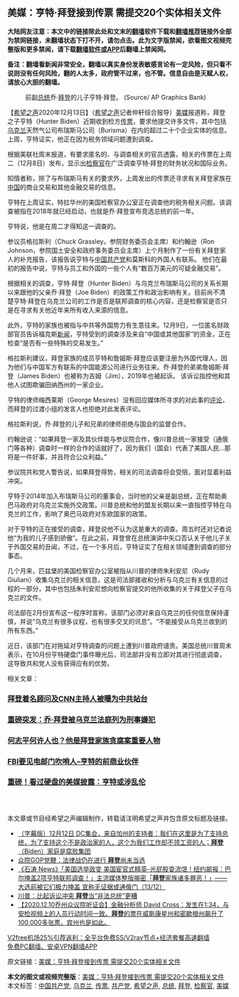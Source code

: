  <h2>美媒：亨特·拜登接到传票 需提交20个实体相关文件</h2> <p class="notice"><b>大陆网友注意：本文中的链接除此处和文末的<a href="https://github.com/bannedbook/fanqiang" >翻墙</a>软件下载和<a href="https://github.com/killgcd/justmysocks/blob/master/README.md">翻墙推荐</a>链接外全部为禁网链接，未翻墙状态下打不开，请勿点击。此为文字版禁闻，欲看图文视频完整版和更多禁闻，请下载<a href="https://github.com/bannedbook/fanqiang">翻墙软件或APP</a>后翻墙上禁闻网。</p><p>备注：翻墙看新闻非常安全，翻墙以真实身份发表敏感言论有一定风险，但只看不说则没有任何风险，翻的人太多，政府管不过来，也不管。信息自由是天赋人权，请放心大胆的翻墙。</b></p>  <div class="entry"> <figure><figcaption>前副<a href="https://www.bannedbook.org/bnews/tag/%e6%80%bb%e7%bb%9f/" class="st_tag internal_tag" rel="tag" title="标签 总统 下的日志">总统</a>乔·<a href="https://www.bannedbook.org/bnews/tag/%e6%8b%9c%e7%99%bb/" class="st_tag internal_tag" rel="tag" title="标签 拜登 下的日志">拜登</a>的儿子亨特·拜登。 (Source/ AP Graphics Bank)</figcaption></figure> <p>【<span class='wp_keywordlink_affiliate'><a href="https://www.soundofhope.org" title="希望之声" target="_blank">希望之声</a></span>2020年12月13日】（<a href="https://www.bannedbook.org/bnews/tag/%e5%b8%8c%e6%9c%9b%e4%b9%8b%e5%a3%b0/" class="st_tag internal_tag" rel="tag" title="标签 希望之声 下的日志">希望之声</a>记者仲轩综合报导）<a href="https://www.bannedbook.org/bnews/tag/%e7%be%8e%e5%aa%92/" class="st_tag internal_tag" rel="tag" title="标签 美媒 下的日志">美媒</a>报道称，拜登之子亨特（Hunter Biden）近期收到检方<a href="https://www.bannedbook.org/bnews/tag/%E4%BC%A0%E7%A5%A8/" class="st_tag internal_tag" rel="tag" title="标签 传票 下的日志">传票</a>，要求他提交许多文件，其中包括<a href="https://www.bannedbook.org/bnews/tag/%e4%b9%8c%e5%85%8b%e5%85%b0/" class="st_tag internal_tag" rel="tag" title="标签 乌克兰 下的日志">乌克兰</a>天然气公司布瑞斯马公司（Burisma）在内的超过二十个企业实体的信息。上周，亨特证实，他正在因为税务领域问题遭到调查。</p> <p>根据美联社周末报道，有要求匿名的、与调查相关的官员透露，相关的传票在上周二（12月8日）发布，显示出<a href="https://www.bannedbook.org/bnews/tag/%e6%a3%80%e5%af%9f%e5%ae%98/" class="st_tag internal_tag" rel="tag" title="标签 检察官 下的日志">检察官</a>在广泛调查亨特·拜登的财务状况和国际业务。</p> <p>知情者称，除了与布瑞斯马有关的要求外，上周发出的传票还寻求有关拜登家族在<span class='wp_keywordlink_affiliate'><a href="https://www.bannedbook.org/" title="中国" target="_blank">中国</a></span>的商业交易和其他金融交易的信息。</p> <p>亨特在上周证实，特拉华州的美国检察官办公室正在调查他的税务相关问题。该调查被指在2018年就已经启动，也就是乔·拜登宣布竞选总统的前一年。</p> <p>亨特说，他是在周二才得知这一调查的。</p>  <p>参议员格拉斯利（Chuck Grassley，参院财务委员会主席）和约翰逊（Ron Johnson，参院国土安全和政府事务委员会主席）上个月制作了一份有关拜登家人的补充报告，该报告说亨特与<a href="https://www.bannedbook.org/bnews/tag/%e4%b8%ad%e5%9b%bd%e5%85%b1%e4%ba%a7%e5%85%9a/" class="st_tag internal_tag" rel="tag" title="标签 中国共产党 下的日志">中国共产党</a>和莫斯科的外国人有联系。 他们在最初的报告中说，亨特与员工和外国的一些个人有“数百万美元的可疑金融交易”。</p> <p>根据相关的调查，亨特·拜登（Hunter Biden）与乌克兰布瑞斯马公司的关系长期以来跟他的父亲乔·拜登（Joe Biden）的政策工作和政治影响有关。目前尚不清楚亨特·拜登在乌克兰公司的工作是否是联邦调查的核心内容，还是检察官是否只是在寻求有关他近年来所有收入来源的信息。</p> <p>此外，亨特的家族也被指与中共等外国势力有生意往来。12月9日，一位匿名财政部官员告诉福克斯<span class='wp_keywordlink_affiliate'><a href="https://www.bannedbook.org/" title="新闻">新闻</a></span>，亨特受到的调查涉及来自“中国或其他国家”的资金，正在检查“是否有一些特殊的交易发生。”</p> <p>格拉斯利建议，拜登家族的成员亨特和詹姆斯·拜登应该要注册为外国代理人，因为他们与中国军方有联系的中国能源公司进行业务往来。乔·拜登的弟弟詹姆斯·拜登（James Biden）也被称为吉姆（Jim），2019年也被起诉。 该诉讼指控他和其他人试图欺骗田纳西州的一家企业。</p> <p>亨特的律师梅西莱斯（George Mesires）没有回应媒体所寻求的对此事的<span class='wp_keywordlink_affiliate'><a href="https://www.bannedbook.org/bnews/comments/" title="新闻评论" target="_blank">评论</a></span>，而拜登的过渡小组的发言人也拒绝对此发表评论。</p>  <p>格拉斯利说，乔·拜登的儿子和兄弟的律师拒绝与国会的监督合作。</p> <p>约翰逊说：“如果拜登一家及其伙伴能与参议院合作，像川普总统一家接受（通俄门等各种）调查时一样的合作的话就好了，因为我们（国会）代表了美国人民…那将是一件好事，并且符合公众利益。”</p> <p>参议院共和党人警告说，如果拜登得势，相关的司法调查将会受阻，面对显着利益冲突。</p> <p>亨特于2014年加入布瑞斯马公司的董事会，当时他的父亲是副总统，正在帮助奥巴马政府对乌克兰实施外交政策。川普总统和他的盟友长期以来一直指控亨特在乌克兰的工作，影响了奥巴马政府对东欧国家的政策。</p> <p>对于亨特的正在接受的调查，拜登说他不认为这是重大的调查。周五时还对记者说他“为我的儿子感到骄傲”。在此之前，拜登曾在总统演讲中矢口否认关于他儿子关于外国交易的丑闻，不过，在一个多月后，亨特证实了在相关领域遭到调查的部分事态。</p>  <p>几个月来，匹兹堡的美国检察官办公室被指从川普的律师朱利安尼（Rudy Giuliani）收集乌克兰的相关信息，这是司法部接收和分析与乌克兰有关信息的过程的一部分，其中也包括朱利安尼想向检察官提交的他所收集的关于拜登父子在乌克兰的文件。</p> <p>司法部在2月份宣布这一程序时宣称，该部门必须对来自乌克兰的任何信息保持谨慎，并说“乌克兰有很多议程，也有很多交叉的讯息”。“不能接受从乌克兰收到的所有东西。”</p> <p>近日，该部门在对拖延对亨特调查的问题上遭到川普政府谴责。美国总统川普周末表示，在10月份亨特硬盘门事件曝光后，司法部并没有立即对其进行彻底调查，这导致共和党人没有获得应有的优势。</p> <p>相关文章：</p> <h3><a href="https://www.soundofhope.org/post/449830">拜登着名顾问及CNN主持人被曝为中共站台</a></h3> <h3><a href="https://www.soundofhope.org/post/437620">重磅突发：乔·拜登被乌克兰法庭列为刑事嫌犯</a></h3> <h3><a href="https://www.soundofhope.org/post/437401">何志平何许人也？他是拜登家族贪腐案重要人物</a></h3> <h3><a href="https://www.soundofhope.org/post/435304">FBI要见电邮门吹哨人&#8211;亨特的前商业伙伴</a></h3> <h3><a href="https://www.soundofhope.org/post/435247">重磅！看过硬盘的美媒披露：亨特或涉乱伦</a></h3> <h3> </h3> <p>本文章或节目经希望之声编辑制作，转载请注明希望之声并包含原文标题及链接。</p>  <ul class='op-related-articles' title='相关阅读'> <li><a href='https://www.bannedbook.org/bnews/bannedvideo/20201214/1447299.html' target='_blank'>（字幕版）12月12日 DC集会，来自加州的支持者：我们在这里是为了支持总统，为了支持这个不是政治家的人，这个为我们工作却不领工资的人；<b>拜登</b>（Biden）家庭是腐败集团</a></li> <li><a href='https://www.bannedbook.org/bnews/topimagenews/20201214/1447269.html' target='_blank'>众院GOP党鞭：法律战仍在进行 <b>拜登</b>尚未当选</a></li> <li><a href='https://www.bannedbook.org/bnews/bannedvideo/20201214/1447246.html' target='_blank'>《石涛 News》「美国选举政变 美国宦官式精英-光屁股耍流氓！纽约邮报：巴尔掩盖2项亨特联邦调查！」主流媒体整版揭密「<b>拜登</b>家族诸多罪恶！」—— 大选前被它们极力掩盖 宣称无证据或通俄门（13/12）</a></li> <li><a href='https://www.bannedbook.org/bnews/comments/20201214/1447241.html' target='_blank'>川普：比起诉讼冲突 <b>拜登</b>当“非法总统”更糟</a></li> <li><a href='https://www.bannedbook.org/bnews/bannedvideo/20201214/1447201.html' target='_blank'>【2020.12.10乔州众议院听证会】金融分析师 David Cross：发生在1:34，与安检视频上的人员行动时间一致。<b>拜登</b>的票在威斯康星州和密歇根州飙升了100,000多张票，宾州也是如此。</a></li> </ul> <p class="texttj"> <a href="https://github.com/bannedbook/fanqiang/wiki/V2ray%E6%9C%BA%E5%9C%BA" target="_blank">V2free机场25%引荐返利：全平台免费SS/V2ray节点+经济套餐高速翻墙</a><br/> <a href="https://github.com/bannedbook/fanqiang/wiki/%E7%A6%81%E9%97%BB%E7%BD%91%E5%AE%89%E5%8D%93%E7%BF%BB%E5%A2%99%E6%96%B0%E9%97%BBAPP" target="_blank">免费PC翻墙、安卓VPN翻墙APP</a></p><p>原文链接：<a class="src_link"  href="https://www.soundofhope.org/post/453280" target="_blank">美媒：亨特·拜登接到传票 需提交20个实体相关文件</a></p><a name='sharetosocial'></a>       <div><b>本文的图文或视频完整版</b>：<a href='https://www.bannedbook.org/bnews/comments/20201214/1447308.html'>美媒：亨特·拜登接到传票 需提交20个实体相关文件</a></div>  </div><!--END ENTRY--> <div class="postfooter"> <div>本文标签：<a href="https://www.bannedbook.org/bnews/tag/%e4%b8%ad%e5%9b%bd%e5%85%b1%e4%ba%a7%e5%85%9a/" rel="tag">中国共产党</a>, <a href="https://www.bannedbook.org/bnews/tag/%e4%b9%8c%e5%85%8b%e5%85%b0/" rel="tag">乌克兰</a>, <a href="https://www.bannedbook.org/bnews/tag/%E4%BC%A0%E7%A5%A8/" rel="tag">传票</a>, <a href="https://www.bannedbook.org/bnews/tag/%e5%85%b1%e4%ba%a7%e5%85%9a/" rel="tag">共产党</a>, <a href="https://www.bannedbook.org/bnews/tag/%e5%b8%8c%e6%9c%9b%e4%b9%8b%e5%a3%b0/" rel="tag">希望之声</a>, <a href="https://www.bannedbook.org/bnews/tag/%e6%80%bb%e7%bb%9f/" rel="tag">总统</a>, <a href="https://www.bannedbook.org/bnews/tag/%e6%8b%9c%e7%99%bb/" rel="tag">拜登</a>, <a href="https://www.bannedbook.org/bnews/tag/%e6%a3%80%e5%af%9f%e5%ae%98/" rel="tag">检察官</a>, <a href="https://www.bannedbook.org/bnews/tag/%e7%be%8e%e5%aa%92/" rel="tag">美媒</a></div>  </div><!--END POSTFOOTER--> 
